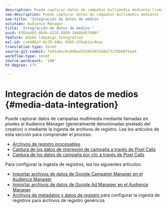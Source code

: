 ```yaml
---
description: Puede capturar datos de campañas multimedia mediante llamadas en píxeles al Audience Manager (generalmente denominadas pixelado del creativo) o mediante la ingesta de archivos de registro.
seo-description: Puede capturar datos de campañas multimedia mediante llamadas en píxeles al Audience Manager (generalmente denominadas pixelado del creativo) o mediante la ingesta de archivos de registro.
seo-title: 'Integración de datos de medios '
solution: Audience Manager
title: 'Integración de datos de medios '
uuid: 6f6bbd03-084b-4226-8809-3b00b467606f
feature: Adobe Campaign Integration
exl-id: ca4906a7-0c39-49bc-9505-d76a61ec9eac
translation-type: tm+mt
source-git-commit: fe01ebac8c0d0ad3630d3853e0bf32f0b00f6a44
workflow-type: tm+mt
source-wordcount: '149'
ht-degree: 17%

---
```


# Integración de datos de medios {#media-data-integration}

Puede capturar datos de campañas multimedia mediante llamadas en píxeles al Audience Manager (generalmente denominadas pixelado del creativo) o mediante la ingesta de archivos de registro. Lea los artículos de esta sección para comprender el proceso.

<!-- c_camp_data_int.xml -->

* [Archivos de registro procesables](/help/using/integration/media-data-integration/actionable-log-files.md)
* [Captura de los datos de impresión de campaña a través de Pixel Calls](/help/using/integration/media-data-integration/impression-data-pixels.md)
* [Captura de los datos de campaña por clic a través de Pixel Calls](/help/using/integration/media-data-integration/click-data-pixels.md)

Para configurar la ingesta de registros, lea los siguientes artículos:

* [Importar archivos de datos de Google Campaign Manager en el Audience Manager](/help/using/reporting/audience-optimization-reports/aor-advertisers/import-dcm.md)
* [Importar archivos de datos de Google Ad Manager en el Audience Manager  ](/help/using/reporting/audience-optimization-reports/aor-publishers/import-dfp.md)
* [Archivos de metadatos y datos de registro ](/help/using/reporting/audience-optimization-reports/metadata-files-intro/metadata-files-intro.md) para configurar la ingesta de registros para archivos de registro genéricos
